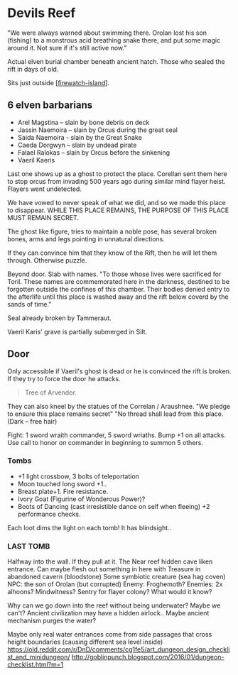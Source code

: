 # Devils Reef
"We were always warned about swimming there. Orolan lost his son (fishing) to a monstrous acid breathing snake there, and put some magic around it. Not sure if it's still active now."

Actual elven burial chamber beneath ancient hatch. Those who sealed the rift in days of old.

Sits just outside [[firewatch-island]].

## 6 elven barbarians
- Arel Magstina – slain by bone debris on deck
- Jassin Naemoira – slain by Orcus during the great seal
- Saida Naemoira - slain by the Great Snake
- Caeda Dorgwyn – slain by undead pirate
- Falael Ralokas – slain by Orcus before the sinkening
- Vaeril Kaeris

Last one shows up as a ghost to protect the place. Corellan sent them here to stop orcus from invading 500 years ago during similar mind flayer heist. Flayers went undetected.

We have vowed to never speak of what we did, and so we made this place to disappear.
WHILE THIS PLACE REMAINS, THE PURPOSE OF THIS PLACE MUST REMAIN SECRET.

The ghost like figure, tries to maintain a noble pose, has several broken bones, arms and legs pointing in unnatural directions.

If they can convince him that they know of the Rift, then he will let them through. Otherwise puzzle.

Beyond door. Slab with names. "To those whose lives were sacrificed for Toril. These names are commemorated here in the darkness, destined to be forgotten outside the confines of this chamber. Their bodies denied entry to the afterlife until this place is washed away and the rift below coverd by the sands of time."

Seal already broken by Tammeraut.

Vaeril Karis' grave is partially submerged in Silt.

## Door
Only accessible if Vaeril's ghost is dead or he is convinced the rift is broken. If they try to force the door he attacks.

> Tree of Arvendor.

They can also kneel by the statues of the Correlan / Araushnee.
"We pledge to ensure this place remains secret"
"No thread shall lead from this place. (Dark – free hair)

Fight: 1 sword wraith commander, 5 sword wriaths. Bump +1 on all attacks. Use call to honor on commander in beginning to summon 5 others.

### Tombs
- +1 light crossbow, 3 bolts of teleportation
- Moon touched long sword +1..
- Breast plate+1. Fire resistance.
- Ivory Goat (Figurine of Wonderous Power)?
- Boots of Dancing (cast irresistible dance on self when fleeing) +2 performance checks.

Each loot dims the light on each tomb! It has blindsight..

### LAST TOMB
Halfway into the wall. If they pull at it. The
Near reef hidden cave liken entrance.
Can maybe flesh out something in here with
Treasure in abandoned cavern (bloodstone)
Some symbiotic creature (sea hag coven)
NPC: the son of Orolan (but corrupted)
Enemy: Froghemoth?
Enemies: 2x alhoons?
Mindwitness? Sentry for flayer colony? What would it know?

Why can we go down into the reef without being underwater?
Maybe we can't? Ancient civilization may have a hidden airlock..
Maybe ancient mechanism purges the water?

Maybe only real water entrances come from side passages that cross height boundaries (causing different sea level inside)
https://old.reddit.com/r/DnD/comments/cg1fe5/art_dungeon_design_checklist_and_minidungeon/
http://goblinpunch.blogspot.com/2016/01/dungeon-checklist.html?m=1

[//begin]: # "Autogenerated link references for markdown compatibility"
[firewatch-island]: firewatch-island "Firewatch island"
[//end]: # "Autogenerated link references"